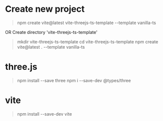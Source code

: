 # Create new project
> npm create vite@latest vite-threejs-ts-template --template vanilla-ts

OR Create directory 'vite-threejs-ts-template'
> mkdir vite-threejs-ts-template
> cd vite-threejs-ts-template
> npm create vite@latest . --template vanilla-ts

# three.js
> npm install --save three
> npm i --save-dev @types/three

# vite
> npm install --save-dev vite

